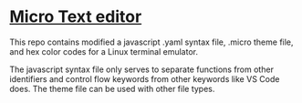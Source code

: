 # [Micro Text editor](https://micro-editor.github.io/)

This repo contains modified a javascript .yaml syntax file, .micro theme file, and hex color codes for a Linux terminal emulator.

The javascript syntax file only serves to separate functions from other identifiers and control flow keywords from other keywords like VS Code does. The theme file can be used with other file types.
